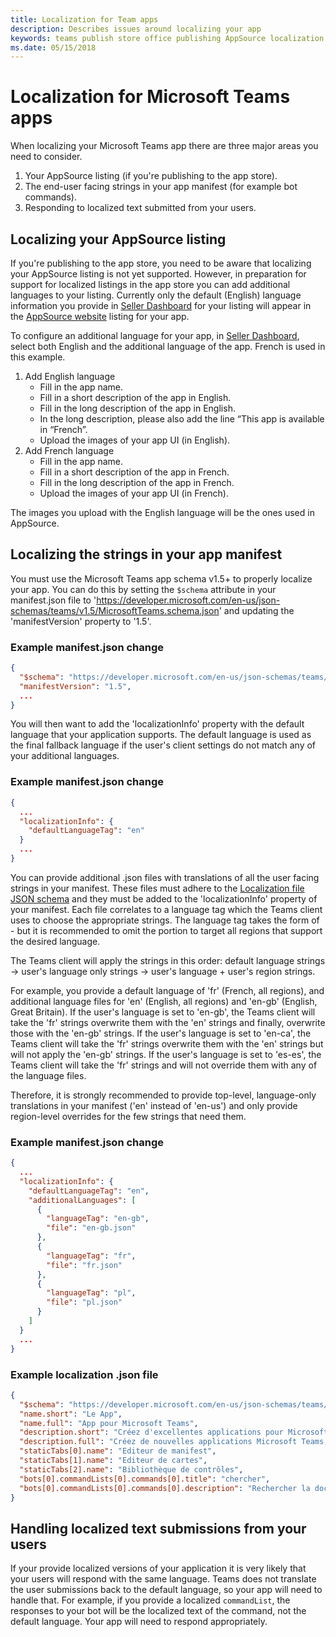 ```yaml
---
title: Localization for Team apps
description: Describes issues around localizing your app
keywords: teams publish store office publishing AppSource localization language seller dashboard
ms.date: 05/15/2018
---
```

# Localization for Microsoft Teams apps

When localizing your Microsoft Teams app there are three major areas you need to consider.

1. Your AppSource listing (if you're publishing to the app store).
1. The end-user facing strings in your app manifest (for example bot commands).
1. Responding to localized text submitted from your users.

## Localizing your AppSource listing

If you're publishing to the app store, you need to be aware that localizing your AppSource listing is not yet supported. However, in preparation for support for localized listings in the app store you can add additional languages to your listing. Currently only the default (English) language information you provide in [Seller Dashboard](https://go.microsoft.com/fwlink/?LinkId=248605) for your listing will appear in the [AppSource website](https://appsource.microsoft.com/marketplace/apps?product=office%3Bteams&page=1) listing for your app.

To configure an additional language for your app, in [Seller Dashboard](https://go.microsoft.com/fwlink/?LinkId=248605), select both English and the additional language of the app. French is used in this example.

1. Add English language
    * Fill in the app name.
    * Fill in a short description of the app in English.
    * Fill in the long description of the app in English.
    * In the long description, please also add the line “This app is available in “French”.
    * Upload the images of your app UI (in English).
2. Add French language
    * Fill in the app name.
    * Fill in a short description of the app in French.
    * Fill in the long description of the app in French.
    * Upload the images of your app UI (in French).

The images you upload with the English language will be the ones used in AppSource.

## Localizing the strings in your app manifest

You must use the Microsoft Teams app schema v1.5+ to properly localize your app. You can do this by setting the `$schema` attribute in your manifest.json file to 'https://developer.microsoft.com/en-us/json-schemas/teams/v1.5/MicrosoftTeams.schema.json' and updating the 'manifestVersion' property to '1.5'.

### Example manifest.json change

```json
{
  "$schema": "https://developer.microsoft.com/en-us/json-schemas/teams/v1.5/MicrosoftTeams.schema.json",
  "manifestVersion": "1.5",
  ...
}
```

You will then want to add the 'localizationInfo' property with the default language that your application supports. The default language is used as the final fallback language if the user's client settings do not match any of your additional languages.

### Example manifest.json change

```json
{
  ...
  "localizationInfo": {
    "defaultLanguageTag": "en"
  }
  ...
}
```

You can provide additional .json files with translations of all the user facing strings in your manifest. These files must adhere to the [Localization file JSON schema](~/resources/schema/localization-schema.md) and they must be added to the 'localizationInfo' property of your manifest. Each file correlates to a language tag which the Teams client uses to choose the appropriate strings. The language tag takes the form of <language>-<region> but it is recommended to omit the <region> portion to target all regions that support the desired language.

The Teams client will apply the strings in this order: default language strings -> user's language only strings -> user's language + user's region strings.

For example, you provide a default language of 'fr' (French, all regions), and additional language files for 'en' (English, all regions) and 'en-gb' (English, Great Britain). If the user's language is set to 'en-gb', the Teams client will take the 'fr' strings overwrite them with the 'en' strings and finally, overwrite those with the 'en-gb' strings. If the user's language is set to 'en-ca', the Teams client will take the 'fr' strings overwrite them with the 'en' strings but will not apply the 'en-gb' strings. If the user's language is set to 'es-es', the Teams client will take the 'fr' strings and will not override them with any of the language files.

Therefore, it is strongly recommended to provide top-level, language-only translations in your manifest ('en' instead of 'en-us') and only provide region-level overrides for the few strings that need them.

### Example manifest.json change

```json
{
  ...
  "localizationInfo": {
    "defaultLanguageTag": "en",
    "additionalLanguages": [
      {
        "languageTag": "en-gb",
        "file": "en-gb.json"
      },
      {
        "languageTag": "fr",
        "file": "fr.json"
      },
      {
        "languageTag": "pl",
        "file": "pl.json"
      }
    ]
  }
  ...
}
```

### Example localization .json file

```json
{
  "$schema": "https://developer.microsoft.com/en-us/json-schemas/teams/v1.5/MicrosoftTeams.Localization.schema.json",
  "name.short": "Le App",
  "name.full": "App pour Microsoft Teams",
  "description.short": "Créez d'excellentes applications pour Microsoft Teams avec App.",
  "description.full": "Créez de nouvelles applications Microsoft Teams, concevez et prévisualisez des cartes bot, et explorez la documentation avec App.",
  "staticTabs[0].name": "Editeur de manifest",
  "staticTabs[1].name": "Editeur de cartes",
  "staticTabs[2].name": "Bibliothèque de contrôles",
  "bots[0].commandLists[0].commands[0].title": "chercher",
  "bots[0].commandLists[0].commands[0].description": "Rechercher la documentation Teams pertinente"
}
```

## Handling localized text submissions from your users

If your provide localized versions of your application it is very likely that your users will respond with the same language. Teams does not translate the user submissions back to the default language, so your app will need to handle that. For example, if you provide a localized `commandList`, the responses to your bot will be the localized text of the command, not the default language. Your app will need to respond appropriately.
